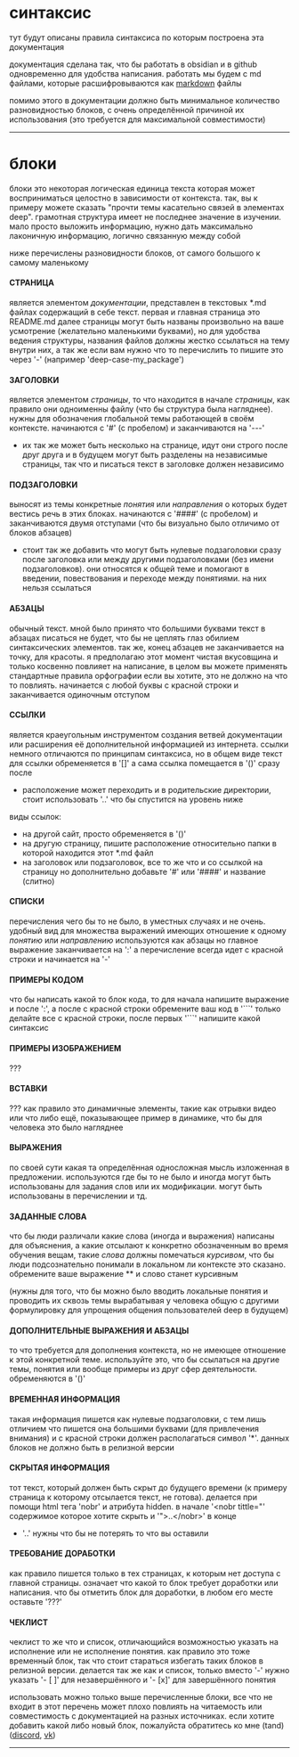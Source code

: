 # синтаксис
тут будут описаны правила синтаксиса по которым построена эта документация

документация сделана так, что бы работать в obsidian и в github одновременно для удобства написания. работать мы будем с md файлами, которые расшифровываются как [markdown](scheme.md#MARKDOWN) файлы

помимо этого в документации должно быть минимальное количество разновидностью блоков, с очень определённой причиной их использования (это требуется для максимальной совместимости)


---
# блоки
блоки это некоторая логическая единица текста которая может восприниматься целостно в зависимости от контекста. так, вы к примеру можете сказать "прочти темы касательно связей в элементах deep". грамотная структура имеет не последнее значение в изучении. мало просто выложить информацию, нужно дать максимально лаконичную информацию, логично связанную между собой

ниже перечислены разновидности блоков, от самого большого к самому маленькому


#### СТРАНИЦА
является элементом *документации*, представлен в текстовых \*.md файлах содержащий в себе текст. первая и главная страница это README.md далее страницы могут быть названы произвольно на ваше усмотрение (желательно маленькими буквами), но для удобства ведения структуры, названия файлов должны жестко ссылаться на тему внутри них, а так же если вам нужно что то перечислить то пишите это через '-' (например 'deep-case-my_package')


#### ЗАГОЛОВКИ
является элементом *страницы*, то что находится в начале *страницы*, как правило они одноименны файлу (что бы структура была нагляднее). нужны для обозначения глобальной темы работающей в своём контексте. начинаются с '#' (с пробелом) и заканчиваются на '---'
- их так же может быть несколько на странице, идут они строго после друг друга и в будущем могут быть разделены на независимые страницы, так что и писаться текст в заголовке должен независимо


#### ПОДЗАГОЛОВКИ
выносят из темы конкретные *понятия* или *направления* о которых будет вестись речь в этих блоках. начинаются с '####' (с пробелом) и заканчиваются двумя отступами (что бы визуально было отличимо от блоков абзацев)
- стоит так же добавить что могут быть нулевые подзаголовки сразу после заголовка или между другими подзаголовками (без имени подзаголовков). они относятся к общей теме и помогают в введении, повествования и переходе между понятиями. на них нельзя ссылаться


#### АБЗАЦЫ
обычный текст. мной было принято что большими буквами текст в абзацах писаться не будет, что бы не цеплять глаз обилием синтаксических элементов. так же, конец абзацев не заканчивается на точку, для красоты. я предполагаю этот момент чистая вкусовщина и только косвенно повлияет на написание, в целом вы можете применять стандартные правила орфографии если вы хотите, это не должно на что то повлиять. начинается с любой буквы с красной строки и заканчивается одиночным отступом


#### ССЫЛКИ
является краеугольным инструментом создания ветвей документации или расширения её дополнительной информацией из интернета. ссылки немного отличаются по принципам синтаксиса, но в общем виде текст для ссылки обременяется в '\[\]' а сама ссылка помещается в '()' сразу после
- расположение может переходить и в родительские директории, стоит использовать '..' что бы спустится на уровень ниже

виды ссылок:
- на другой сайт, просто обременяется в '()'
- на другую страницу, пишите расположение относительно папки в которой находится этот \*.md файл
- на заголовок или подзаголовок, все то же что и со ссылкой на страницу но дополнительно добавьте '#' или '####' и название (слитно)


#### СПИСКИ
перечисления чего бы то не было, в уместных случаях и не очень. удобный вид для множества выражений имеющих отношение к одному *понятию* или *направлению* используются как абзацы но главное выражение заканчивается на ':' а перечисление всегда идет с красной строки и начинается на '-'


#### ПРИМЕРЫ КОДОМ
что бы написать какой то блок кода, то для начала напишите выражение и после ':', а после с красной строки обремените ваш код в '\`\`\`' только делайте все с красной строки, после первых '\`\`\`' напишите какой синтаксис 


#### ПРИМЕРЫ ИЗОБРАЖЕНИЕМ
???


#### ВСТАВКИ
??? как правило это динамичные элементы, такие как отрывки видео или что либо ещё, показывающее пример в динамике, что бы для человека это было нагляднее


#### ВЫРАЖЕНИЯ
по своей сути какая та определённая односложная мысль изложенная в предложении. используются где бы то не было и иногда могут быть использованы для задания слов или их модификации. могут быть использованы в перечислении и тд.


#### ЗАДАННЫЕ СЛОВА
что бы люди различали какие слова (иногда и выражения) написаны для объяснения, а какие отсылают к конкретно обозначенным во время обучения вещам, такие *слова* должны помечаться *курсивом*, что бы люди подсознательно понимали в локальном ли контексте это сказано. обремените ваше выражение \*\* и слово станет курсивным

(нужны для того, что бы можно было вводить локальные понятия и проводить их сквозь темы вырабатывая у человека общую с другими формулировку для упрощения общения пользователей deep в будущем)


#### ДОПОЛНИТЕЛЬНЫЕ ВЫРАЖЕНИЯ И АБЗАЦЫ
то что требуется для дополнения контекста, но не имеющее отношение к этой конкретной теме. используйте это, что бы ссылаться на другие темы, понятия или вообще примеры из друг сфер деятельности. обременяются в '()'


#### ВРЕМЕННАЯ ИНФОРМАЦИЯ
такая информация пишется как нулевые подзаголовки, с тем лишь отличием что пишется она большими буквами (для привлечения внимания) и с красной строки должен располагаться символ '\*'. данных блоков не должно быть в релизной версии


#### СКРЫТАЯ ИНФОРМАЦИЯ
тот текст, который должен быть скрыт до будущего времени (к примеру страница к которому отсылается текст, не готова). делается при помощи html тега 'nobr' и атрибута hidden. в начале '\<nobr tittle="\' содержимое которое хотите скрыть и '"\>..\</nobr\>' в конце
- '..' нужны что бы не потерять то что вы оставили


#### ТРЕБОВАНИЕ ДОРАБОТКИ
как правило пишется только в тех страницах, к которым нет доступа с главной страницы. означает что какой то блок требует доработки или написания. что бы отметить блок для доработки, в любом его месте оставьте '???'


#### ЧЕКЛИСТ
чеклист то же что и список, отличающийся возможностью указать на исполнение или не исполнение понятия. как правило это тоже временный блок, так что стоит стараться избегать таких блоков в релизной версии. делается так же как и список, только вместо '-' нужно указать '- \[ \]' для незавершённого и '- \[x\]' для завершённого понятия


использовать можно только выше перечисленные блоки, все что не входит в этот перечень может плохо повлиять на читаемость или совместимость с документацией на разных источниках. если хотите добавить какой либо новый блок, пожалуйста обратитесь ко мне (tand) ([discord](https://discord.gg/deep-foundation), [vk](https://vk.com/thunder_light))


---